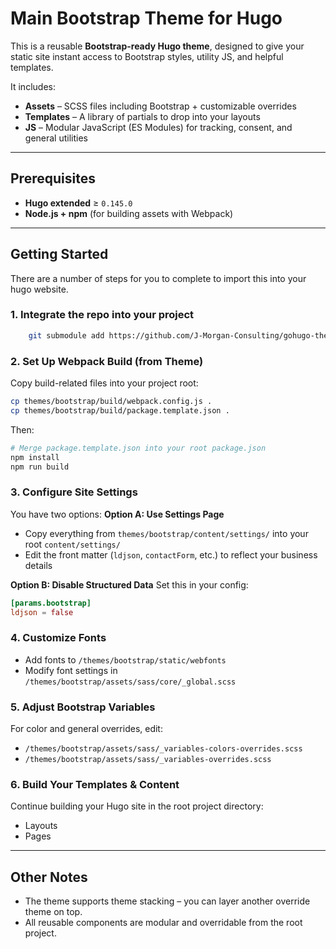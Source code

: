 # Main Bootstrap Theme for Hugo

This is a reusable **Bootstrap-ready Hugo theme**, designed to give your static site instant access to Bootstrap styles, utility JS, and helpful templates.

It includes:

- **Assets** – SCSS files including Bootstrap + customizable overrides  
- **Templates** – A library of partials to drop into your layouts  
- **JS** – Modular JavaScript (ES Modules) for tracking, consent, and general utilities  

---

## Prerequisites

- **Hugo extended** ≥ `0.145.0`
- **Node.js + npm** (for building assets with Webpack)

---

## Getting Started
There are a number of steps for you to complete to import this into your hugo website.
### 1. Integrate the repo into your project
```bash
    git submodule add https://github.com/J-Morgan-Consulting/gohugo-theme-bootstrap.git themes/bootstrap
```

### 2. Set Up Webpack Build (from Theme)
Copy build-related files into your project root:
```bash
cp themes/bootstrap/build/webpack.config.js .
cp themes/bootstrap/build/package.template.json .
```
Then:
```bash
# Merge package.template.json into your root package.json
npm install
npm run build
```
### 3. Configure Site Settings
You have two options:
**Option A: Use Settings Page**
- Copy everything from ```themes/bootstrap/content/settings/``` into your root ```content/settings/```
- Edit the front matter (```ldjson```, ```contactForm```, etc.) to reflect your business details

**Option B: Disable Structured Data**
Set this in your config:
```toml
[params.bootstrap]
ldjson = false
```

### 4. Customize Fonts
- Add fonts to ```/themes/bootstrap/static/webfonts```
- Modify font settings in ```/themes/bootstrap/assets/sass/core/_global.scss```

### 5. Adjust Bootstrap Variables
For color and general overrides, edit:
- ```/themes/bootstrap/assets/sass/_variables-colors-overrides.scss```
- ```/themes/bootstrap/assets/sass/_variables-overrides.scss```

### 6. Build Your Templates & Content
Continue building your Hugo site in the root project directory:
- Layouts
- Pages

---
## Other Notes
- The theme supports theme stacking – you can layer another override theme on top.
- All reusable components are modular and overridable from the root project.